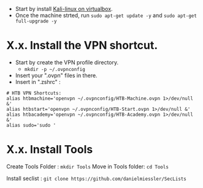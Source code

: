 - Start by install [Kali-linux on virtualbox](https://www.kali.org/get-kali/#kali-virtual-machines).
- Once the machine strted, run `sudo apt-get update -y` and `sudo apt-get full-upgrade -y`

# X.x. Install the VPN shortcut.

- Start by create the VPN profile directory.
  - `mkdir -p ~/.ovpnconfig`
- Insert your ".ovpn" files in there.
- Insert in ".zshrc" :
```
# HTB VPN Shortcuts:
alias htbmachine='openvpn ~/.ovpnconfig/HTB-Machine.ovpn 1>/dev/null &'
alias htbstart='openvpn ~/.ovpnconfig/HTB-Start.ovpn 1>/dev/null &'
alias htbacademy='openvpn ~/.ovpnconfig/HTB-Academy.ovpn 1>/dev/null &'
alias sudo='sudo '
```

# X.x. Install Tools
Create Tools Folder : 
`mkdir Tools`
Move in Tools folder:
`cd Tools`

Install seclist : 
`git clone https://github.com/danielmiessler/SecLists`

